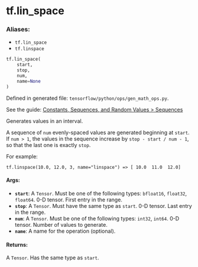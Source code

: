 <div itemscope itemtype="http://developers.google.com/ReferenceObject">
<meta itemprop="name" content="tf.lin_space" />
</div>

# tf.lin_space

### Aliases:

* `tf.lin_space`
* `tf.linspace`

``` python
tf.lin_space(
    start,
    stop,
    num,
    name=None
)
```



Defined in generated file: `tensorflow/python/ops/gen_math_ops.py`.

See the guide: [Constants, Sequences, and Random Values > Sequences](../../../api_guides/python/constant_op.md#Sequences)

Generates values in an interval.

A sequence of `num` evenly-spaced values are generated beginning at `start`.
If `num > 1`, the values in the sequence increase by `stop - start / num - 1`,
so that the last one is exactly `stop`.

For example:

```
tf.linspace(10.0, 12.0, 3, name="linspace") => [ 10.0  11.0  12.0]
```

#### Args:

* <b>`start`</b>: A `Tensor`. Must be one of the following types: `bfloat16`, `float32`, `float64`.
    0-D tensor. First entry in the range.
* <b>`stop`</b>: A `Tensor`. Must have the same type as `start`.
    0-D tensor. Last entry in the range.
* <b>`num`</b>: A `Tensor`. Must be one of the following types: `int32`, `int64`.
    0-D tensor. Number of values to generate.
* <b>`name`</b>: A name for the operation (optional).


#### Returns:

A `Tensor`. Has the same type as `start`.